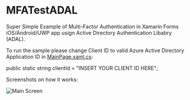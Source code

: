 # MFATestADAL
Super Simple Example of Multi-Factor Authentication in Xamarin Forms iOS/Android/UWP app usign Active Directory Authentication Libabry (ADAL).

To run the sample please change Client ID to valid Azure Active Directory Application ID in [MainPage.xaml.cs](MFATest/MFATest/MainPage.xaml.cs):

public static string clientId = "INSERT YOUR CLIENT ID HERE";

Screenshots on how it works:

![Main Screen](MFATestADAL/img/iOS_MFA_1.jpg?raw=true)

